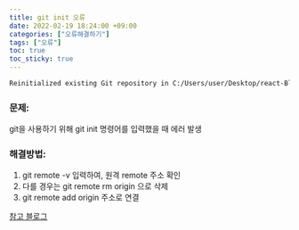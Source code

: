 ```yaml
---
title: git init 오류
date: 2022-02-19 18:24:00 +09:00
categories: ["오류해결하기"]
tags: ["오류"]
toc: true
toc_sticky: true
---
```


```bash
Reinitialized existing Git repository in C:/Users/user/Desktop/react-Blog/blog/.git/

```

### 문제:

git을 사용하기 위해 git init 명령어를 입력했을 때 에러 발생

### 해결방법:

1. git remote -v 입력하여, 원격 remote 주소 확인
2. 다를 경우는 git remote rm origin 으로 삭제
3. git remote add origin 주소로 연결

[참고 블로그](https://m.blog.naver.com/PostView.naver?isHttpsRedirect=true&blogId=sksk3479&logNo=221045314657)
